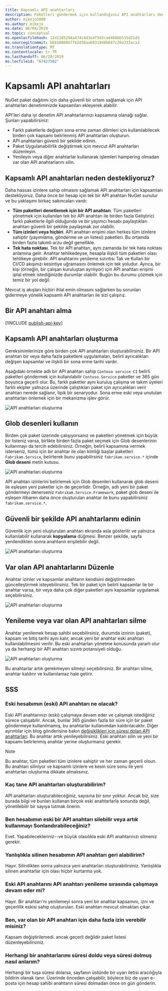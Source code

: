 ```yaml
---
title: Kapsamlı API anahtarları
description: Paketleri göndermek için kullandığınız API anahtarları denetimini elinize alın
author: mikejo5000
ms.author: mikejo
ms.date: 06/04/2019
ms.topic: conceptual
ms.openlocfilehash: 12d12d5294a474c4d3e4f5d3cad468bb515d21d5
ms.sourcegitcommit: b6810860b77b2d50aab031040b047c20a333aca3
ms.translationtype: MT
ms.contentlocale: tr-TR
ms.lasthandoff: 06/28/2019
ms.locfileid: "67427502"
---
```

# <a name="scoped-api-keys"></a>Kapsamlı API anahtarları

NuGet paket dağıtımı için daha güvenli bir ortam sağlamak için API anahtarları denetiminizde kapsamları ekleyerek alabilir.

API'leri daha iyi denetim API anahtarlarınızı kapsamına olanağı sağlar. Şunları yapabilirsiniz:

- Farklı paketlerle değişen sona erme zaman dilimleri için kullanılabilecek birden çok kapsamı belirlenmiş API anahtarları oluşturun.
- API anahtarları güvenli bir şekilde edinin.
- Paket Uygulanabilirlik değiştirmek için mevcut API anahtarları düzenleyin.
- Yenileyin veya diğer anahtarlar kullanarak işlemleri hampering olmadan var olan API anahtarlarını silin.

## <a name="why-do-we-support-scoped-api-keys"></a>Kapsamlı API anahtarları neden destekliyoruz?

Daha hassas izinlere sahip olmasını sağlamak API anahtarları için kapsamları destekliyoruz. Daha önce bir hesap için tek bir API anahtarı NuGet sunulur ve bu yaklaşımı birkaç sakıncaları vardı:

- **Tüm paketleri denetlemek için bir API anahtarı**. Tüm paketleri yönetmek için kullanılan tek bir API anahtarı ile birden fazla Geliştirici farklı paketlerle ilgili olduğunda ve bir yayımcı hesabı paylaştıkları anahtarı güvenli bir şekilde paylaşmak zor olabilir.
- **Tüm izinleri veya hiçbiri**. API anahtarı erişimi olan herkes tüm izinlere sahiptir (yayımlama, gönderme ve un listesi) paketleri. Bu ortamda birden fazla takımlı arzu değil genellikle.
- **Tek hata noktası**. Tek bir API anahtarı, aynı zamanda bir tek hata noktası anlamına gelir. Anahtar tehlikedeyse, hesapla ilişkili tüm paketleri olası tehlikeye girebilir. API anahtarını yenileme sızıntısı Tak ve Kullan bir CI/CD akışınızı kesintiye uğramasını önlemek için tek yoludur. Ayrıca, bir kişi (örneğin, bir çalışan kuruluştan ayrılıyor) için API anahtarı erişimi iptal etmek istediğinizde durumlar olabilir. Bugün bu durumu çözmek için temiz bir yol değil.

Mevcut iş akışları hiçbiri ihlal emin olmasını sağlarken bu sorunları gidermeye yönelik kapsamlı API anahtarları ile sizi çalışırız.

## <a name="acquire-an-api-key"></a>Bir API anahtarı alma

[!INCLUDE [publish-api-key](../quickstart/includes/publish-api-key.md)]

## <a name="create-scoped-api-keys"></a>Kapsamlı API anahtarları oluşturma

Gereksinimlerinize göre birden çok API anahtarları oluşturabilirsiniz. Bir API anahtarı bir veya daha fazla paketlere uygulamaları, belirli ayrıcalıkları değişen kapsamlar ve ilişkili bir sona erme tarihi vardır.

Aşağıdaki örnekte adlı bir API anahtarı sahip `Contoso service CI` belirli paketleri göndermek için kullanılabilir `Contoso.Service` paketler ve 365 gün boyunca geçerli olur. Bu, farklı paketler aynı kuruluş çalışma ve takım üyeleri farklı ekipler yalnızca üzerinde çalıştıkları paket için ayrıcalıkları verir anahtarı nerede sağlanır, tipik bir senaryodur. Sona erme eski veya unutulan anahtarları önlemek için bir mekanizma işlev görür.

![API anahtarları oluşturma](media/scoped-api-keys-create-new.png)

## <a name="use-glob-patterns"></a>Glob desenleri kullanın

Birden çok paket üzerinde çalışıyorsanız ve paketleri yönetmek için büyük bir listeniz varsa, birlikte birden fazla paket seçmek için Glob desenlerinin kullanmayı da tercih edebilirsiniz. Örneğin, belirli kapsamına vermek isterseniz, tümü için bir anahtar ile olan kimliği başlar paketleri `Fabrikam.Service`, belirterek bunu yapabilirsiniz `fabrikam.service.*` içinde **Glob deseni** metin kutusu.

![API anahtarları oluşturma](media/scoped-api-keys-glob-pattern.png)

API anahtarı izinlerini belirlemek için Glob desenleri kullanarak glob deseni ile eşleşen yeni paketler için de geçerlidir. Örneğin, adlı yeni bir paket göndermeyi denerseniz `Fabrikam.Service.Framework`, paket glob deseni ile eşleşen itibaren daha önce oluşturulan anahtar ile bunu yapabilirsiniz `fabrikam.service.*`.

## <a name="obtain-api-keys-securely"></a>Güvenli bir şekilde API anahtarlarını edinin

Güvenlik için yeni oluşturulan anahtarı ekranda asla gösterilir ve yalnızca kullanılabilir kullanarak **kopyalama** düğmesi. Benzer şekilde, sayfa yenilendikten sonra anahtarın erişilebilir değil.

![API anahtarları oluşturma](media/scoped-api-keys-obtain-keys.png)

## <a name="edit-existing-api-keys"></a>Var olan API anahtarlarını Düzenle

Anahtar izinler ve kapsamlar anahtarın kendisini değiştirmeden güncelleştirmek isteyebilirsiniz. Tek bir paket için belirli kapsamlar ile bir anahtar varsa, bir veya daha çok diğer paketleri aynı kapsamlar uygulamak seçebilirsiniz.

![API anahtarları oluşturma](media/scoped-api-keys-edit.png)

## <a name="refresh-or-delete-existing-api-keys"></a>Yenileme veya var olan API anahtarları silme

Anahtar yenilemek hesap sahibi seçebilirsiniz, durumda izninin (paket), kapsam ve bitiş tarihi aynı kalır, ancak yeni bir anahtar eski anahtarı kullanılabilmesini verilir. Bu eski anahtarları yönetme konusunda yararlı olur ya da herhangi bir API anahtarı sızıntı potansiyeli olduğu.

![API anahtarları oluşturma](media/scoped-api-keys-refresh.png)

Bu anahtarlar artık gerekmeyen silmeyi seçebilirsiniz. Bir anahtarı silme, anahtar kaldırır ve kullanılamaz hale getirir.

## <a name="faqs"></a>SSS

### <a name="what-happens-to-my-old-legacy-api-key"></a>Eski hesabımın (eski) API anahtarı ne olacak?

Eski API anahtarınızı (eski) çalışmaya devam eder ve çalışmak istediğiniz sürece çalışabilir. Ancak, bunlar 365 günden fazla bir süre için bir paket göndermeye kullanılmamış, bu anahtarlar kullanımdan kaldırılacaktır. Diğer ayrıntılar için blog gönderisine bakın [değişiklikleri için süresi dolan API anahtarları](https://blog.nuget.org/20160825/Changes-to-Expiring-API-Keys.html). Bu anahtar artık yenileyebilirsiniz. Eski anahtarı silin ve yeni bir kapsamı belirlenmiş anahtar yerine oluşturmanız gerekir.

> [!NOTE]
> Bu anahtar, tüm paketleri tüm izinlere sahiptir ve her zaman geçerli olsun. Bu anahtarı siliniyor ve kapsamlı izinlere ve kesin süre sonu ile yeni anahtarları oluşturma dikkate almalısınız.

### <a name="how-many-api-keys-can-i-create"></a>Kaç tane API anahtarları oluşturabilirim?

API anahtarları oluşturabileceğiniz, sayısına bir sınır yoktur. Ancak biz, size burada bilgi ve bunları kullanan birçok eski anahtarlarla sonunda değil, yönetilebilir bir sayıya tutmak önerin.

### <a name="can-i-delete-my-legacy-api-key-or-discontinue-using-now"></a>Ben hesabımın eski bir API anahtarı silebilir veya artık kullanmayı Sonlandırabileceğiniz?

Evet. Yapabilecekleriniz--ve büyük olasılıkla eski API anahtarınızı silmeniz gerekir.

### <a name="can-i-get-back-my-api-key-that-i-deleted-by-mistake"></a>Yanlışlıkla silinen hesabımın API anahtarı geri alabilirim?

Hayır. Silindikten sonra yalnızca yeni anahtarları oluşturabilirsiniz. Yanlışlıkla silinen anahtarlar için olası hiçbir kurtarma yok.

### <a name="does-the-old-api-key-continue-to-work-upon-api-key-refresh"></a>Eski API anahtarını API anahtarı yenileme sırasında çalışmaya devam eder mi?

Hayır. Bir anahtarı'nı yenilemeyi sonra yeni bir anahtar kapsamını, izni ve geçerlilik eskisi sahip oluşturulan. Eski anahtarı mevcut olmaktan çıkar.

### <a name="can-i-give-more-permissions-to-an-existing-api-key"></a>Ben, var olan bir API anahtarı için daha fazla izin verebilir misiniz?

Kapsam değiştirilemedi. ancak geçerli değildir paket listesi düzenleyebilirsiniz.

### <a name="how-do-i-know-if-any-of-my-keys-expired-or-are-getting-expired"></a>Herhangi bir anahtarlarımı süresi doldu veya süresi dolmuş nasıl anlarım?

Herhangi bir tuşa süresi dolarsa, sayfanın üstünde bir uyarı iletisi aracılığıyla bildirin olanak tanır. Üzerinde önceden çalışabilir, böylece biz de uyarı e-posta için hesap sahibi anahtarın süresi dolmadan önce on gün gönderin.